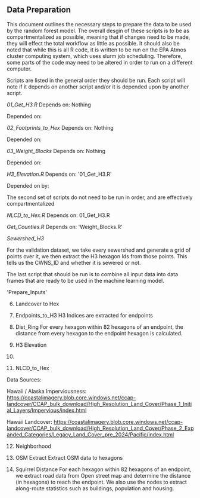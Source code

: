## Data Preparation

This document outlines the necessary steps to prepare the data to be used by the random forest model. The overall desgin of these scripts is to be as compartmentalized as possible, meaning that if changes need to be made, they will effect the total workflow as little as possible. It should also be noted that while this is all R code, it is written to be run on the EPA Atmos cluster computing system, which uses slurm job scheduling. Therefore, some parts of the code may need to be altered in order to run on a different computer. 

Scripts are listed in the general order they should be run. Each script will note if it depends on another script and/or it is depended upon by another script. 

*01_Get_H3.R*
Depends on: Nothing

Depended on:

*02_Footprints_to_Hex*
Depends on: Nothing

Depended on:

*03_Weight_Blocks*
Depends on: Nothing

Depended on:

*H3_Elevation.R*
Depends on:
'01_Get_H3.R'


Depended on by:



The second set of scripts do not need to be run in order, and are effectively compartmentalized


*NLCD_to_Hex.R*
Depends on: 01_Get_H3.R


*Get_Counties.R*
Depends on:
'Weight_Blocks.R'



*Sewershed_H3*

For the validation dataset, we take every sewershed and generate a grid of points over it, we then extract the H3 hexagon Ids from those points. This tells us the CWNS_ID and whether it is sewered or not.

The last script that should be run is to combine all input data into data frames that are ready to be used in the machine learning model.

'Prepare_Inputs'

6. Landcover to Hex

7. Endpoints_to_H3
  H3 Indices are extracted for endpoints
  
8. Dist_Ring
  For every hexagon within 82 hexagons of an endpoint, the distance from every hexagon to the endpoint hexagon is calculated.
  
9. H3 Elevation
  
10. 
  
11. NLCD_to_Hex

Data Sources:

Hawaii / Alaska Imperviousness: https://coastalimagery.blob.core.windows.net/ccap-landcover/CCAP_bulk_download/High_Resolution_Land_Cover/Phase_1_Initial_Layers/Impervious/index.html

Hawaii Landcover: https://coastalimagery.blob.core.windows.net/ccap-landcover/CCAP_bulk_download/High_Resolution_Land_Cover/Phase_2_Expanded_Categories/Legacy_Land_Cover_pre_2024/Pacific/index.html


12. Neighborhood

13. OSM Extract
Extract OSM data to hexagons

13. Squirrel Distance
For each hexagon within 82 hexagons of an endpoint, we extract road data from Open street map and determine the distance (in hexagons) to reach the endpoint. We also use the nodes to extract along-route statistics such as buildings, population and housing.